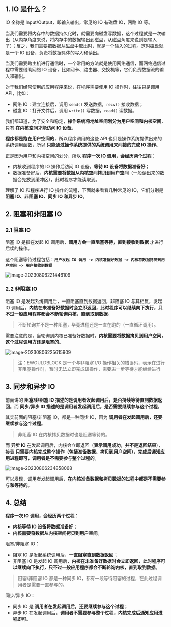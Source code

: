



## 1. IO 是什么？

IO 全称是 Input/Output，即输入输出，常见的 IO 有磁盘 IO，网路 IO 等。

当我们需要将内存中的数据持久化时，就需要向磁盘写数据，这个过程就是一次输出（从内存角度来说，将内存中的数据输出到磁盘，从磁盘角度来说则是输入了）；反之，我们需要把数据从磁盘中取出时，就是一个输入的过程。这时磁盘就是一个 IO 设备，负责将数据具体的写入和读出。

当我们需要跨主机进行通信时，一个常用的方法就是使用网络通信，而网络通信过程中需要借助网络 IO 设备，比如网卡、路由器、交换机等，它们负责数据流的输入和输出。

对于我们经常使用的应用程序来说，在程序需要使用 IO 操作时，往往只是调用 API，比如：

- 网络 IO：建立连接后，调用 `send()` 发送数据，`recv()` 接收数据；
- 磁盘 IO：打开文件后，调用 `write()` 写数据，`read()` 读数据。

我们都知道，为了安全和稳定，**操作系统将地址空间划分为用户空间和内核空间**，只有 **在内核空间才能访问 IO 设备**。

**程序都是跑在用户空间的**，所以程序调用的这些 API 也只是操作系统提供出来的系统调用函数，所以 **只能通过操作系统提供的系统调用来间接的完成 IO 操作**。

正是因为用户和内核空间的划分，所以 **程序一次 IO 调用，会经历两个过程**：

- 内核收到程序的 IO 操作后访问 IO 设备，**等待 IO 设备将数据准备好**；
- 数据准备好后，**内核需要将数据从内核空间拷贝到用户空间**（一般读出来的数据会先放到缓冲区），此时程序才能读取到。

理解了 IO 和程序进行 IO 操作的流程，下面就来看看几种常见的 IO，它们分别是 **阻塞 IO、非阻塞 IO、同步 IO 和异步 IO**。

## 2. 阻塞和非阻塞 IO

### 2.1 阻塞 IO

阻塞 IO 是指在发起 IO 调用后，**调用方会一直阻塞等待，直到接收到数据** 才进行后续的操作。

这个阻塞等待过程包括：**`用户发起 IO 调用 -> 内核准备好数据 -> 内核将数据拷贝到用户空间 -> 用户接收到数据`**

![image-20230806221446109](https://run-notes.oss-cn-beijing.aliyuncs.com/notes/202308062214921.png)

### 2.2 非阻塞 IO

阻塞 IO 是发起系统调用后，一直阻塞直到数据返回，非阻塞 IO 与其相反，发起 IO 调用后，**内核在未准备好数据时会立即返回，此时程序可以继续向下执行，只不过一般应用程序都会不断轮询内核，直到取到数据**。

> 不断轮询并不是一种阻塞，毕竟进程还是一直在跑的（一直循环调用）。

需要注意的是，当轮询到内核已准备好数据时，**内核需要将数据拷贝到用户空间，这个过程调用方还是阻塞的**。

![image-20230806225615909](https://run-notes.oss-cn-beijing.aliyuncs.com/notes/202308062256398.png)

> 注：EWOULDBLOCK 是一个与非阻塞 I/O 操作相关的错误码，表示在进行非阻塞操作时，暂时无法立即完成该操作，需要进一步等待才能继续进行

## 3. 同步和异步 IO

前面讲的 **阻塞/非阻塞 IO 描述的是调用者发起调用后，是否持续等待直到数据返回**。而 **同步/异步 IO 描述的是调用者发起调用后，是否需要继续参与这个过程**。

其实前面的阻塞/非阻塞 IO，都是一种同步 IO，因为 **调用者在发起调用后，还要继续参与这个过程**。

> 非阻塞 IO 在内核拷贝数据时也是阻塞等待的。

而 **异步 IO** 在发起调用后，内核会立即返回（**表示调用成功，并不是返回结果**），接着 **只需要内核完成整个操作（包括准备数据、拷贝到用户空间），完成后通知应用进程即可，调用者是不需要参与整个过程的**。

![image-20230806234858068](https://run-notes.oss-cn-beijing.aliyuncs.com/notes/202308062356757.png)

可以发现，调用者发起调用后，**在内核准备数据和拷贝数据的过程中都是不需要参与和等待的**。

## 4. 总结

**程序一次 IO 调用，会经历两个过程**：

- **内核等待 IO 设备将数据准备好**；
- **内核需要将数据从内核空间拷贝到用户空间**。

阻塞/非阻塞 IO：

- 阻塞 IO 是发起系统调用后，**一直阻塞直到数据返回**；
- 非阻塞 IO 是发起 IO 调用后，**内核在未准备好数据时会立即返回，此时程序可以继续向下执行，只不过一般应用程序都会不断轮询内核，直到取到数据**。

> 阻塞/非阻塞 IO 都是一种同步 IO，都有一段等待阻塞的过程，在此过程调用者是需要一直参与的。

同步/异步 IO：

- 同步 IO 是 **调用者在发起调用后，还要继续参与这个过程**；
- 异步 IO 在发起调用后，**调用者不需要参与整个过程，内核完成后通知应用进程即可**。

